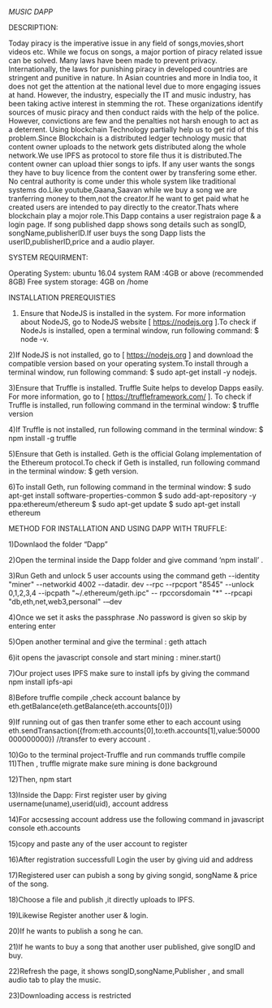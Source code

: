 *MUSIC  DAPP*


DESCRIPTION:

Today piracy is the imperative issue in any field of songs,movies,short videos etc. While we focus on songs, a major portion of piracy related issue can be solved. Many laws have been made to prevent privacy. Internationally, the laws for punishing piracy in developed countries are stringent and punitive in nature. In Asian countries and more in India too, it does not get the attention at the national level due to more engaging issues at hand. However, the industry, especially the IT and music industry, has been taking active interest in stemming the rot. These organizations identify sources of music piracy and then conduct raids with the help of the police. However, convictions are few and the penalties not harsh enough to act as a deterrent.
Using blockchain Technology partially help us to get rid of this problem.Since Blockchain is a distributed ledger technology music that content owner uploads to the network gets distributed along the whole network.We use IPFS as protocol to store file thus it is distributed.The content owner can upload thier songs to ipfs. If any user wants the songs they have to buy licence from the content ower by transfering some ether. No central authority is come under this whole system like traditional systems do.Like youtube,Gaana,Saavan while we buy a song we are tranferring money to them,not the creator.If he want to get paid what he created users are intended to pay directly to the creator.Thats where blockchain play a mojor role.This Dapp contains a user registraion page & a login page. If song published dapp shows song details such as songID, songName,publisherID.If user buys the song Dapp lists the userID,publisherID,price and a audio player.

SYSTEM REQUIRMENT:

Operating System: ubuntu 16.04
system RAM :4GB or above (recommended 8GB)
Free system storage: 4GB on  /home

INSTALLATION PREREQUISTIES

1) Ensure that NodeJS is installed in the system. For more information about NodeJS, go to NodeJS website [ https://nodejs.org ].To check       if     NodeJs is installed, open a terminal window, run following command: $ node -v.

2)If NodeJS is not installed, go to [ https://nodejs.org ] and download the compatible version based on your operating system.To install    	through a terminal window, run following command:   $ sudo apt-get install -y nodejs.

3)Ensure that Truffle is installed. Truffle Suite helps to develop Dapps easily. For more information, go to [ https://truffleframework.com/ ].
To check if Truffle is installed, run following command in the terminal window:   $ truffle version

4)If Truffle is not installed, run following command in the terminal window:  $ npm install -g truffle

5)Ensure that Geth is installed. Geth is the official Golang implementation of the Ethereum protocol.To check if Geth is installed, run following command in the terminal window:    $ geth version.

6)To install Geth, run following command in the terminal window:
   $ sudo apt-get install software-properties-common
   $ sudo add-apt-repository -y ppa:ethereum/ethereum
   $ sudo apt-get update
   $ sudo apt-get install ethereum

METHOD FOR INSTALLATION AND USING DAPP WITH TRUFFLE:

1)Downlaod the folder “Dapp”

2)Open the terminal inside the Dapp folder and give command ‘npm install’ .

3)Run Geth and unlock  5 user accounts using the command 
      geth --identity "miner" --networkid 4002 --datadir. dev --rpc --rpcport "8545" --unlock 0,1,2,3,4 --ipcpath "~/.ethereum/geth.ipc" --  rpccorsdomain "*" --rpcapi "db,eth,net,web3,personal" -–dev

4)Once we set it asks the passphrase .No password is given so skip by entering enter 

5)Open another terminal and give the terminal : geth attach

6)it opens the javascript console and start mining : miner.start()

7)Our project uses IPFS make sure to install ipfs by giving  the command
             npm install ipfs-api

8)Before truffle compile ,check account balance by eth.getBalance(eth.getBalance(eth.accounts[0]))

9)If running out of gas then tranfer some ether to each account using 
eth.sendTransaction({from:eth.accounts[0],to:eth.accounts[1],value:50000000000000})      //transfer to every account .

10)Go to the terminal project-Truffle and run commands 
            truffle compile
11)Then ,
             truffle migrate 
  make sure mining is done background

12)Then,
         npm start

13)Inside the Dapp:
   First register user by giving username(uname),userid(uid), account address

14)For accsessing account address use the following command in javascript console
           eth.accounts

15)copy and paste any of the user account to register

16)After registration successfull Login the user by giving uid and address

17)Registered user can pubish a song by giving songid, songName & price of the song.

18)Choose a file and publish ,it directly uploads to IPFS.

19)Likewise Register another user & login.

20)If he wants to publish a song he can.

21)If he wants to buy a song that another user published, give songID and buy.

22)Refresh the page, it shows songID,songName,Publisher , and small audio tab to play the music.

23)Downloading access is restricted
 	







